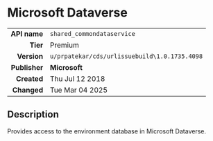 # Microsoft Dataverse
| | |
|-:|-|
|**API name**|`shared_commondataservice`|
|**Tier**|Premium|
|**Version**|`u/prpatekar/cds/urlissuebuild\1.0.1735.4098`|
|**Publisher**|**Microsoft**|
|**Created**|Thu Jul 12 2018|
|**Changed**|Tue Mar 04 2025|

## Description
Provides access to the environment database in Microsoft Dataverse.

